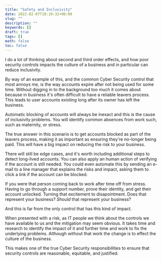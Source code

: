 ```yaml
---
title: "Safety and Inclusivity"
date: 2022-02-07T18:10:32+00:00
slug: ""
description: ""
keywords: []
draft: true
tags: []
math: false
toc: false
---
```


I do a lot of thinking about second and third order effects, and how poor security controls impacts the culture of a business and in particular can reduce inclusivity.

By way of an example of this, and the common Cyber Security control that most annoys me, is the way accounts expire after not being used for some time. Without digging in to the background too much it comes about because in business it's often difficult to have a reliable leavers process. This leads to user accounts existing long after its owner has left the business.

<!--alex ignore maternity-paternity-->
Automatic blocking of accounts will always be inexact and this is the cause of inclusivity problems. You will identify common absences from work such, such as maternity, or stress.

The true answer in this scenario is to get accounts blocked as part of the leavers process, making it as important as ensuring they're no-longer being paid. This will have a big impact on reducing the risk to your business.

There will still be edge cases, and it's worth including additional steps to detect long-lived accounts. You can also apply an human action of verifying if the account is still needed. You could even automate this by sending an e-mail to a line manager that explains the risks and impact, asking them to click a link if the account can be blocked.

If you were that person coming back to work after time off from stress. Having to go through a support number, prove their identity, and get their account unlocked. Turning that excitement to disapointment. Does that represent your business? *Should* that represent your business?

And this is far from the only control that has this kind of impact.

<!--alex ignore obvious-->
When presented with a risk, as IT people we think about the controls we have available to us and the mitigation may seem obvious. It takes time and research to identify the impact of it and further time and work to fix the underlying problems. Although without that work the change is to effect the culture of the business.

This makes one of the true Cyber Security responsibilities to ensure that security controls are reasonable, equitable, and justified.
